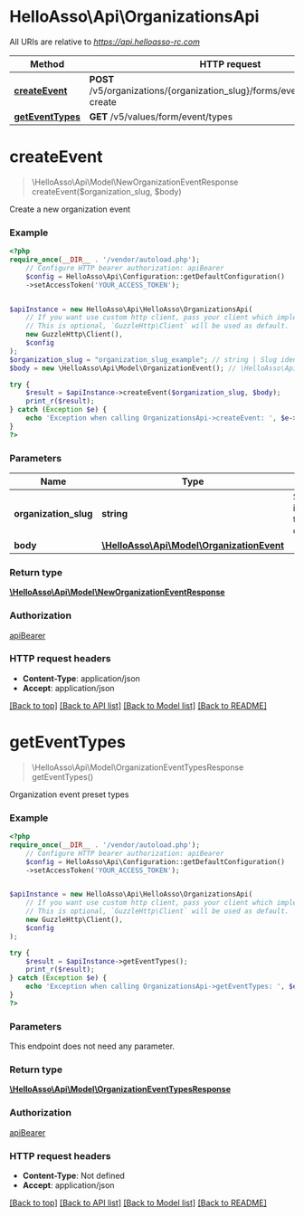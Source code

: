 # HelloAsso\Api\OrganizationsApi

All URIs are relative to *https://api.helloasso-rc.com*

Method | HTTP request | Description
------------- | ------------- | -------------
[**createEvent**](OrganizationsApi.md#createevent) | **POST** /v5/organizations/{organization_slug}/forms/events/action/quick-create | 
[**getEventTypes**](OrganizationsApi.md#geteventtypes) | **GET** /v5/values/form/event/types | 

# **createEvent**
> \HelloAsso\Api\Model\NewOrganizationEventResponse createEvent($organization_slug, $body)



Create a new organization event

### Example
```php
<?php
require_once(__DIR__ . '/vendor/autoload.php');
    // Configure HTTP bearer authorization: apiBearer
    $config = HelloAsso\Api\Configuration::getDefaultConfiguration()
    ->setAccessToken('YOUR_ACCESS_TOKEN');


$apiInstance = new HelloAsso\Api\HelloAsso\OrganizationsApi(
    // If you want use custom http client, pass your client which implements `GuzzleHttp\ClientInterface`.
    // This is optional, `GuzzleHttp\Client` will be used as default.
    new GuzzleHttp\Client(),
    $config
);
$organization_slug = "organization_slug_example"; // string | Slug identifying the organization
$body = new \HelloAsso\Api\Model\OrganizationEvent(); // \HelloAsso\Api\Model\OrganizationEvent | 

try {
    $result = $apiInstance->createEvent($organization_slug, $body);
    print_r($result);
} catch (Exception $e) {
    echo 'Exception when calling OrganizationsApi->createEvent: ', $e->getMessage(), PHP_EOL;
}
?>
```

### Parameters

Name | Type | Description  | Notes
------------- | ------------- | ------------- | -------------
 **organization_slug** | **string**| Slug identifying the organization |
 **body** | [**\HelloAsso\Api\Model\OrganizationEvent**](../Model/OrganizationEvent.md)|  | [optional]

### Return type

[**\HelloAsso\Api\Model\NewOrganizationEventResponse**](../Model/NewOrganizationEventResponse.md)

### Authorization

[apiBearer](../../README.md#apiBearer)

### HTTP request headers

 - **Content-Type**: application/json
 - **Accept**: application/json

[[Back to top]](#) [[Back to API list]](../../README.md#documentation-for-api-endpoints) [[Back to Model list]](../../README.md#documentation-for-models) [[Back to README]](../../README.md)

# **getEventTypes**
> \HelloAsso\Api\Model\OrganizationEventTypesResponse getEventTypes()



Organization event preset types

### Example
```php
<?php
require_once(__DIR__ . '/vendor/autoload.php');
    // Configure HTTP bearer authorization: apiBearer
    $config = HelloAsso\Api\Configuration::getDefaultConfiguration()
    ->setAccessToken('YOUR_ACCESS_TOKEN');


$apiInstance = new HelloAsso\Api\HelloAsso\OrganizationsApi(
    // If you want use custom http client, pass your client which implements `GuzzleHttp\ClientInterface`.
    // This is optional, `GuzzleHttp\Client` will be used as default.
    new GuzzleHttp\Client(),
    $config
);

try {
    $result = $apiInstance->getEventTypes();
    print_r($result);
} catch (Exception $e) {
    echo 'Exception when calling OrganizationsApi->getEventTypes: ', $e->getMessage(), PHP_EOL;
}
?>
```

### Parameters
This endpoint does not need any parameter.

### Return type

[**\HelloAsso\Api\Model\OrganizationEventTypesResponse**](../Model/OrganizationEventTypesResponse.md)

### Authorization

[apiBearer](../../README.md#apiBearer)

### HTTP request headers

 - **Content-Type**: Not defined
 - **Accept**: application/json

[[Back to top]](#) [[Back to API list]](../../README.md#documentation-for-api-endpoints) [[Back to Model list]](../../README.md#documentation-for-models) [[Back to README]](../../README.md)

